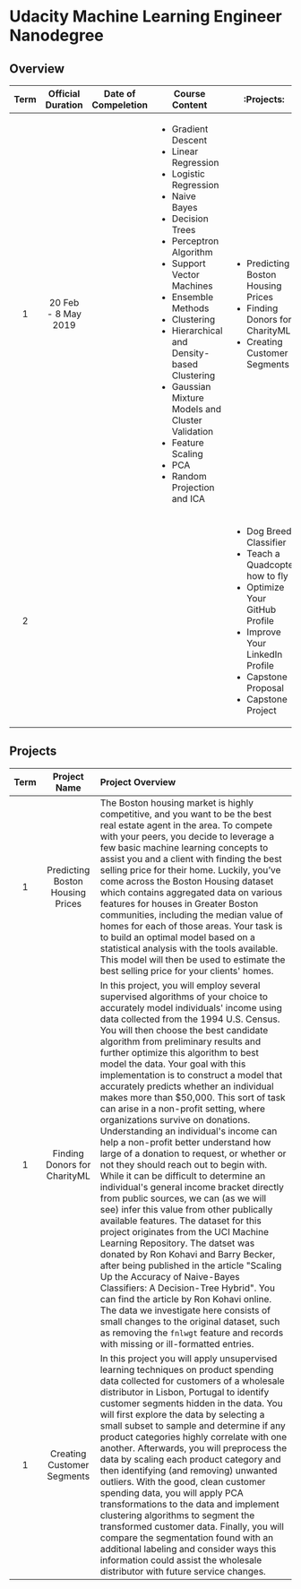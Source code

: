 # Udacity Machine Learning Engineer Nanodegree

## Overview
|Term|Official Duration|Date of Compeletion|Course Content|:Projects:|
|:-:|:-:|:-:|-|-|
|1|20 Feb - 8 May 2019||<ul><li>Gradient Descent</li><li>Linear Regression</li><li>Logistic Regression</li><li>Naive Bayes</li><li>Decision Trees</li><li>Perceptron Algorithm</li><li>Support Vector Machines</li><li>Ensemble Methods</li><li>Clustering</li><li>Hierarchical and Density-based Clustering</li><li>Gaussian Mixture Models and Cluster Validation</li><li>Feature Scaling</li><li>PCA</li><li>Random Projection and ICA</li></ul>|<ul><li>Predicting Boston Housing Prices</li><li>Finding Donors for CharityML</li><li>Creating Customer Segments</li></ul>|
|2||||<ul><li>Dog Breed Classifier</li><li>Teach a Quadcopter how to fly</li><li>Optimize Your GitHub Profile</li><li>Improve Your LinkedIn Profile</li><li>Capstone Proposal</li><li>Capstone Project</li></ul>|

## Projects
|Term|Project Name|Project Overview|
|:-:|:-:|:-|
|1|Predicting Boston Housing Prices|The Boston housing market is highly competitive, and you want to be the best real estate agent in the area. To compete with your peers, you decide to leverage a few basic machine learning concepts to assist you and a client with finding the best selling price for their home. Luckily, you’ve come across the Boston Housing dataset which contains aggregated data on various features for houses in Greater Boston communities, including the median value of homes for each of those areas. Your task is to build an optimal model based on a statistical analysis with the tools available. This model will then be used to estimate the best selling price for your clients' homes.|
|1|Finding Donors for CharityML|In this project, you will employ several supervised algorithms of your choice to accurately model individuals' income using data collected from the 1994 U.S. Census. You will then choose the best candidate algorithm from preliminary results and further optimize this algorithm to best model the data. Your goal with this implementation is to construct a model that accurately predicts whether an individual makes more than $50,000. This sort of task can arise in a non-profit setting, where organizations survive on donations. Understanding an individual's income can help a non-profit better understand how large of a donation to request, or whether or not they should reach out to begin with. While it can be difficult to determine an individual's general income bracket directly from public sources, we can (as we will see) infer this value from other publically available features. The dataset for this project originates from the UCI Machine Learning Repository. The datset was donated by Ron Kohavi and Barry Becker, after being published in the article "Scaling Up the Accuracy of Naive-Bayes Classifiers: A Decision-Tree Hybrid". You can find the article by Ron Kohavi online. The data we investigate here consists of small changes to the original dataset, such as removing the `fnlwgt` feature and records with missing or ill-formatted entries.|
|1|Creating Customer Segments|In this project you will apply unsupervised learning techniques on product spending data collected for customers of a wholesale distributor in Lisbon, Portugal to identify customer segments hidden in the data. You will first explore the data by selecting a small subset to sample and determine if any product categories highly correlate with one another. Afterwards, you will preprocess the data by scaling each product category and then identifying (and removing) unwanted outliers. With the good, clean customer spending data, you will apply PCA transformations to the data and implement clustering algorithms to segment the transformed customer data. Finally, you will compare the segmentation found with an additional labeling and consider ways this information could assist the wholesale distributor with future service changes.|
